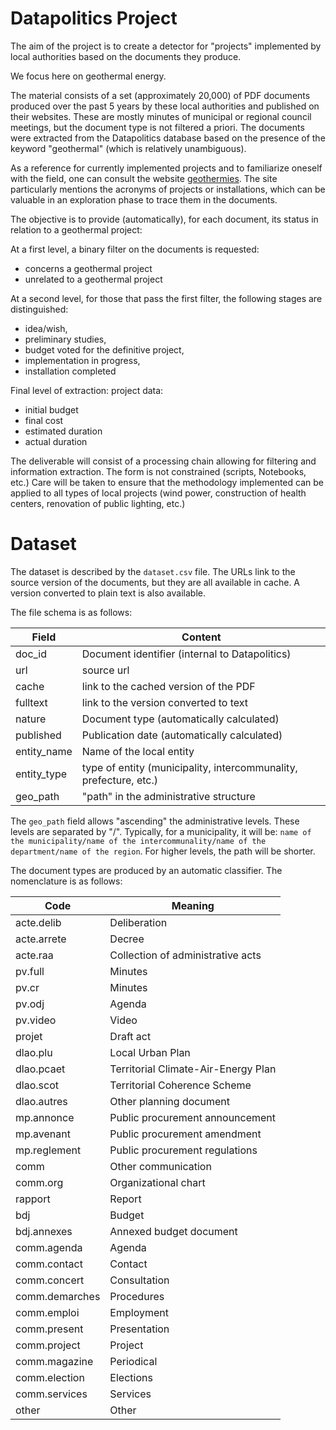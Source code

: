 # Datapolitics Project

The aim of the project is to create a detector for "projects" implemented by local authorities based on the documents they produce.

We focus here on geothermal energy.

The material consists of a set (approximately 20,000) of PDF documents produced over the past 5 years by these local authorities and published on their websites. These are mostly minutes of municipal or regional council meetings, but the document type is not filtered a priori. The documents were extracted from the Datapolitics database based on the presence of the keyword "geothermal" (which is relatively unambiguous).

As a reference for currently implemented projects and to familiarize oneself with the field, one can consult the website [geothermies](https://www.geothermies.fr). The site particularly mentions the acronyms of projects or installations, which can be valuable in an exploration phase to trace them in the documents.

The objective is to provide (automatically), for each document, its status in relation to a geothermal project:

At a first level, a binary filter on the documents is requested:

- concerns a geothermal project
- unrelated to a geothermal project

At a second level, for those that pass the first filter, the following stages are distinguished:

- idea/wish,
- preliminary studies,
- budget voted for the definitive project,
- implementation in progress,
- installation completed

Final level of extraction: project data:

- initial budget
- final cost
- estimated duration
- actual duration

The deliverable will consist of a processing chain allowing for filtering and information extraction. The form is not constrained (scripts, Notebooks, etc.)
Care will be taken to ensure that the methodology implemented can be applied to all types of local projects (wind power, construction of health centers, renovation of public lighting, etc.)

# Dataset

The dataset is described by the `dataset.csv` file. The URLs link to the source version of the documents, but they are all available in cache. A version converted to plain text is also available.

The file schema is as follows:

| Field       | Content                                                     |
|-------------|-------------------------------------------------------------|
| doc_id      | Document identifier (internal to Datapolitics)              |
| url         | source url                                                  |
| cache       | link to the cached version of the PDF                       |
| fulltext    | link to the version converted to text                       |
| nature      | Document type (automatically calculated)                    |
| published   | Publication date (automatically calculated)                 |
| entity_name | Name of the local entity                                    |
| entity_type | type of entity (municipality, intercommunality, prefecture, etc.) |
| geo_path    | "path" in the administrative structure                      |

The `geo_path` field allows "ascending" the administrative levels. These levels are separated by "/". Typically, for a municipality, it will be: `name of the municipality/name of the intercommunality/name of the department/name of the region`. For higher levels, the path will be shorter.

The document types are produced by an automatic classifier. The nomenclature is as follows:

| Code               | Meaning                                |
|--------------------|----------------------------------------|
| acte.delib         | Deliberation                           |
| acte.arrete        | Decree                                 |
| acte.raa           | Collection of administrative acts      |
| pv.full            | Minutes                                |
| pv.cr              | Minutes                                |
| pv.odj             | Agenda                                 |
| pv.video           | Video                                  |
| projet             | Draft act                              |
| dlao.plu           | Local Urban Plan                       |
| dlao.pcaet         | Territorial Climate-Air-Energy Plan    |
| dlao.scot          | Territorial Coherence Scheme           |
| dlao.autres        | Other planning document                |
| mp.annonce         | Public procurement announcement        |
| mp.avenant         | Public procurement amendment           |
| mp.reglement       | Public procurement regulations         |
| comm               | Other communication                    |
| comm.org           | Organizational chart                   |
| rapport            | Report                                 |
| bdj                | Budget                                 |
| bdj.annexes        | Annexed budget document                |
| comm.agenda        | Agenda                                 |
| comm.contact       | Contact                                |
| comm.concert       | Consultation                           |
| comm.demarches     | Procedures                             |
| comm.emploi        | Employment                             |
| comm.present       | Presentation                           |
| comm.project       | Project                                |
| comm.magazine      | Periodical                             |
| comm.election      | Elections                              |
| comm.services      | Services                               |
| other              | Other                                  |
